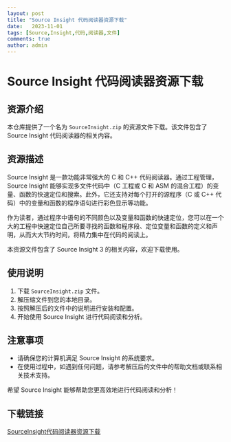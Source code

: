 ```yaml
---
layout: post
title: "Source Insight 代码阅读器资源下载"
date:   2023-11-01
tags: [Source,Insight,代码,阅读器,文件]
comments: true
author: admin
---
```

# Source Insight 代码阅读器资源下载

## 资源介绍

本仓库提供了一个名为 `SourceInsight.zip` 的资源文件下载。该文件包含了 Source Insight 代码阅读器的相关内容。

## 资源描述

Source Insight 是一款功能非常强大的 C 和 C++ 代码阅读器。通过工程管理，Source Insight 能够实现多文件代码中（C 工程或 C 和 ASM 的混合工程）的变量、函数的快速定位和搜索。此外，它还支持对每个打开的源程序（C 或 C++ 代码）中的变量和函数的程序语句进行彩色显示等功能。

作为读者，通过程序中语句的不同颜色以及变量和函数的快速定位，您可以在一个大的工程中快速定位自己所要寻找的函数和程序段、定位变量和函数的定义和声明，从而大大节约时间，将精力集中在代码的阅读上。

本资源文件包含了 Source Insight 3 的相关内容，欢迎下载使用。

## 使用说明

1. 下载 `SourceInsight.zip` 文件。
2. 解压缩文件到您的本地目录。
3. 按照解压后的文件中的说明进行安装和配置。
4. 开始使用 Source Insight 进行代码阅读和分析。

## 注意事项

- 请确保您的计算机满足 Source Insight 的系统要求。
- 在使用过程中，如遇到任何问题，请参考解压后的文件中的帮助文档或联系相关技术支持。

希望 Source Insight 能够帮助您更高效地进行代码阅读和分析！

## 下载链接

[SourceInsight代码阅读器资源下载](https://pan.quark.cn/s/093944a825c7)